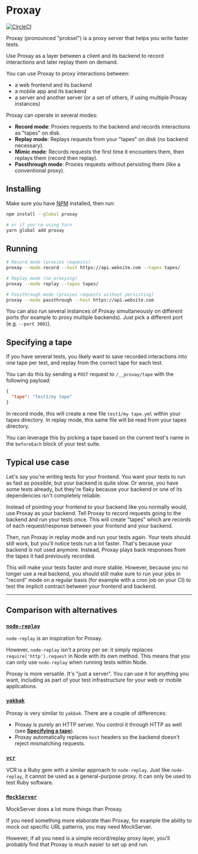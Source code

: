 # Proxay

[![CircleCI](https://circleci.com/gh/airtasker/proxay.svg?style=svg)](https://circleci.com/gh/airtasker/proxay)

Proxay (pronounced "prokseï") is a proxy server that helps you write faster tests.

Use Proxay as a layer between a client and its backend to record interactions and later replay them on demand.

You can use Proxay to proxy interactions between:
- a web frontend and its backend
- a mobile app and its backend
- a server and another server (or a set of others, if using multiple Proxay instances)

Proxay can operate in several modes:
- **Record mode**: Proxies requests to the backend and records interactions as "tapes" on disk.
- **Replay mode**: Replays requests from your "tapes" on disk (no backend necessary).
- **Mimic mode**: Records requests the first time it encounters them, then replays them (record then replay).
- **Passthrough mode**: Proxies requests without persisting them (like a conventional proxy).

## Installing

Make sure you have [NPM](https://www.npmjs.com) installed, then run:
```sh
npm install --global proxay

# or if you're using Yarn
yarn global add proxay
```

## Running

```sh
# Record mode (proxies requests)
proxay --mode record --host https://api.website.com --tapes tapes/

# Replay mode (no proxying)
proxay --mode replay --tapes tapes/

# Passthrough mode (proxies requests without persisting)
proxay --mode passthrough --host https://api.website.com
```

You can also run several instances of Proxay simultaneously on different ports (for example to proxy
multiple backends). Just pick a different port (e.g. `--port 3001`).

## Specifying a tape

If you have several tests, you likely want to save recorded interactions into one tape per test,
and replay from the correct tape for each test.

You can do this by sending a `POST` request to `/__proxay/tape` with the following payload:
```json
{
  "tape": "test1/my tape"
}
```

In record mode, this will create a new file `test1/my tape.yml` within your tapes directory.
In replay mode, this same file will be read from your tapes directory.

You can leverage this by picking a tape based on the current test's name in the `beforeEach`
block of your test suite.

## Typical use case

Let's say you're writing tests for your frontend. You want your tests to run as
fast as possible, but your backend is quite slow. Or worse, you have some tests already,
but they're flaky because your backend or one of its dependencies isn't completely
reliable.

Instead of pointing your frontend to your backend like you normally would, use Proxay
as your backend. Tell Proxay to record requests going to the backend and run your tests
once. This will create "tapes" which are records of each request/response between your
frontend and your backend.

Then, run Proxay in replay mode and run your tests again. Your tests should still work,
but you'll notice tests run a lot faster. That's because your backend is not used anymore.
Instead, Proxay plays back responses from the tapes it had previously recorded.

This will make your tests faster and more stable. However, because you no longer use a real
backend, you should still make sure to run your jobs in "record" mode on a regular basis (for
example with a cron job on your CI) to test the implicit contract between your frontend and
backend.

---

## Comparison with alternatives

### [`node-replay`](https://github.com/assaf/node-replay)

`node-replay` is an inspiration for Proxay.

However, `node-replay` isn't a proxy per se: it simply replaces `require('http').request` in Node
with its own method. This means that you can only use `node-replay` when running tests within Node.

Proxay is more versatile. It's "just a server". You can use it for anything you want, including as
part of your test infrastructure for your web or mobile applications.

### [`yakbak`](https://github.com/flickr/yakbak)

Proxay is very similar to `yakbak`. There are a couple of differences:

- Proxay is purely an HTTP server. You control it through HTTP as well (see [**Specifying a tape**](#specifying-a-tape)).
- Proxay automatically replaces `host` headers so the backend doesn't reject mismatching requests.

### [`vcr`](https://github.com/vcr/vcr)

VCR is a Ruby gem with a similar approach to `node-replay`. Just like `node-replay`, it cannot be
used as a general-purpose proxy. It can only be used to test Ruby software.

### [`MockServer`](https://github.com/jamesdbloom/mockserver)

MockServer does a lot more things than Proxay.

If you need something more elaborate than Proxay, for example the ability to mock out specific URL
patterns, you may need MockServer.

However, if all you need is a simple record/replay proxy layer, you'll probably find that Proxay is
much easier to set up and run.
